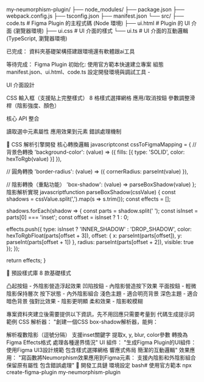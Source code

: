my-neumorphism-plugin/
├── node_modules/
├── package.json
├── webpack.config.js
├── tsconfig.json
├── manifest.json
└── src/
    ├── code.ts           # Figma Plugin 的主程式碼 (Node 環境)
    ├── ui.html           # Plugin 的 UI 介面 (瀏覽器環境)
    ├── ui.css            # UI 介面的樣式
    └── ui.ts             # UI 介面的互動邏輯 (TypeScript, 瀏覽器環境)



已完成：
資料夾基礎架構搭建跟環境還有軟體跟ai工具

等待完成：
Figma Plugin 初始化:
使用官方範本快速建立專案
組態 manifest.json、ui.html、code.ts
設定開發環境與調試工具  -

UI 介面設計

CSS 輸入框（支援貼上完整樣式）
8 格樣式選擇網格
應用/取消按鈕
參數調整滑桿（陰影強度、顏色）

核心 API 整合

讀取選中元素屬性
應用效果到元素
錯誤處理機制

🔧 CSS 解析引擎開發
核心轉換邏輯
javascriptconst cssToFigmaMapping = {
// 背景色轉換
'background-color': (value) => ({
fills: [{ type: 'SOLID', color: hexToRgb(value) }]
}),

// 圓角轉換
'border-radius': (value) => ({
cornerRadius: parseInt(value)
}),

// 陰影轉換（重點功能）
'box-shadow': (value) => parseBoxShadow(value)
};
陰影解析實現
javascriptfunction parseBoxShadow(cssValue) {
const shadows = cssValue.split(',').map(s => s.trim());
const effects = [];

shadows.forEach(shadow => {
const parts = shadow.split(' ');
const isInset = parts[0] === 'inset';
const offset = isInset ? 1 : 0;

<TEXT>
effects.push({
  type: isInset ? 'INNER_SHADOW' : 'DROP_SHADOW',
  color: hexToRgbFloat(parts[offset + 3]),
  offset: { 
    x: parseInt(parts[offset]), 
    y: parseInt(parts[offset + 1]) 
  },
  radius: parseInt(parts[offset + 2]),
  visible: true
});
});

return effects;
}

🎨 預設樣式庫
8 款基礎樣式

凸起按鈕 - 外陰影營造浮起效果
凹陷按鈕 - 內陰影營造按下效果
平面按鈕 - 輕微陰影保持層次
按下狀態 - 內外陰影組合
淺色主題 - 適合明亮背景
深色主題 - 適合暗色背景
強對比效果 - 陰影更明顯
柔和效果 - 陰影較模糊

專案資料夾建立後需要提供以下資訊，先不用回應只需要考量到
代碼生成提示詞範例
CSS 解析器：
"創建一個CSS box-shadow解析器，能夠：

解析複數陰影（逗號分隔）
支援inset關鍵字
提取x, y, blur, color參數
轉換為Figma Effects格式
處理各種邊界情況" UI 組件： "生成Figma Plugin的UI組件：
使用Figma UI3設計規範
包含樣式選擇網格
響應式佈局
簡潔的互動邏輯" 效果應用： "寫函數將Neumorphism效果應用到Figma元素：
支援內陰影和外陰影組合
保留原有屬性
包含錯誤處理"
🔨 開發工具鏈
環境設定
bash# 使用官方範本
npx create-figma-plugin my-neumorphism-plugin